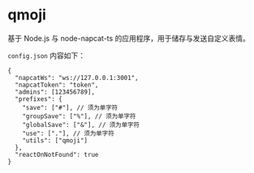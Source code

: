 # qmoji

基于 Node.js 与 node-napcat-ts 的应用程序，用于储存与发送自定义表情。

`config.json` 内容如下：

```jsonc
{
  "napcatWs": "ws://127.0.0.1:3001",
  "napcatToken": "token",
  "admins": [123456789],
  "prefixes": {
    "save": ["#"], // 须为单字符
    "groupSave": ["%"], // 须为单字符
    "globalSave": ["&"], // 须为单字符
    "use": ["."], // 须为单字符
    "utils": ["qmoji"]
  },
  "reactOnNotFound": true
}
```
